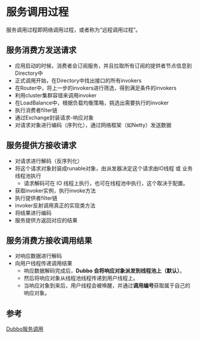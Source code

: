 # 服务调用过程

服务调用过程即网络调用过程，或者称为“远程调用过程”。



## 服务消费方发送请求

- 应用启动的时候，消费者会订阅服务，并且拉取所有订阅的提供者节点信息到Directory中
- 正式调用开始，在Directory中找出接口的所有invokers
- 在Router中，将上一步的invokers进行筛选，得到满足条件的invokers
- 利用cluster集群容错来调用invoker
- 在LoadBalance中，根据负载均衡策略，挑选出需要执行的invoker
- 执行消费者filter链
- 通过Exchange封装请求-响应对象
- 对请求对象进行编码（序列化），通过网络框架（如Netty）发送数据





## 服务提供方接收请求

- 对请求进行解码（反序列化）
- 将这个请求对象封装成runable对象，由派发器决定这个请求由IO线程 或 业务线程池执行
  - 请求解码可在 IO 线程上执行，也可在线程池中执行，这个取决于配置。
- 获取invoker实例，执行invoke方法
- 执行提供者filter链
- invoker反射调用真正的实现类方法
- 将结果进行编码
- 服务提供方返回对应的结果





## 服务消费方接收调用结果

- 对响应数据进行解码
- 向用户线程传递调用结果
  - 响应数据解码完成后，**Dubbo 会将响应对象派发到线程池上（默认）**。
  - 然后将响应对象从线程池线程传递到用户线程上。
  - 当响应对象到来后，用户线程会被唤醒，并通过**调用编号**获取属于自己的响应对象。





## 参考

[Dubbo服务调用](http://dubbo.apache.org/zh-cn/docs/source_code_guide/service-invoking-process.html)

